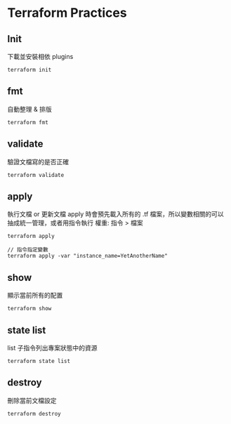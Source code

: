 # Terraform Practices

## Init 
下載並安裝相依 plugins
```
terraform init
```

## fmt
自動整理 & 排版
```
terraform fmt
```

## validate
驗證文檔寫的是否正確
```
terraform validate
```

## apply
執行文檔 or 更新文檔
apply 時會預先載入所有的 .tf 檔案，所以變數相關的可以抽成統一管理，或者用指令執行
權重:
指令 > 檔案
```
terraform apply

// 指令指定變數
terraform apply -var "instance_name=YetAnotherName"
```

## show
顯示當前所有的配置
```
terraform show
```

## state list
list 子指令列出專案狀態中的資源
```
terraform state list
```

## destroy
刪除當前文檔設定
```
terraform destroy
```